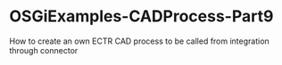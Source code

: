 # OSGiExamples-CADProcess-Part9
How to create an own ECTR CAD process to be called from integration through connector
